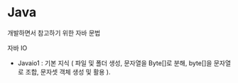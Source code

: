 # Java
개발하면서 참고하기 위한 자바 문법


자바 IO
 - Javaio1  : 기본 지식 ( 파일 및 폴더 생성, 문자열을 Byte[]로 분해, byte[]을 문자열로 조합, 문자셋 객체 생성 및 활용 ).
 
 
